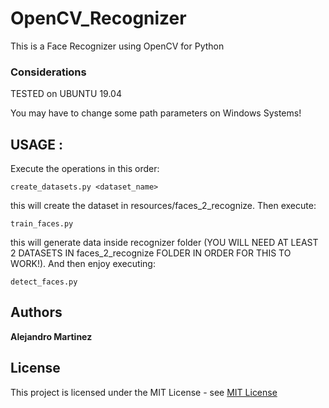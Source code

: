 # OpenCV_Recognizer

This is a Face Recognizer using OpenCV for Python

### Considerations

TESTED on UBUNTU 19.04

You may have to change some path parameters on Windows Systems!

## USAGE :

Execute the operations in this order:
```
create_datasets.py <dataset_name>
```
this will create the dataset in resources/faces_2_recognize. Then execute:

```
train_faces.py
```
this will generate data inside recognizer folder
(YOU WILL NEED AT LEAST 2 DATASETS IN faces_2_recognize FOLDER IN ORDER FOR THIS TO WORK!).
And then enjoy executing:

```
detect_faces.py 
```

## Authors

**Alejandro Martinez** 


## License

This project is licensed under the MIT License - see [MIT License](https://opensource.org/licenses/mit-license.php) 

